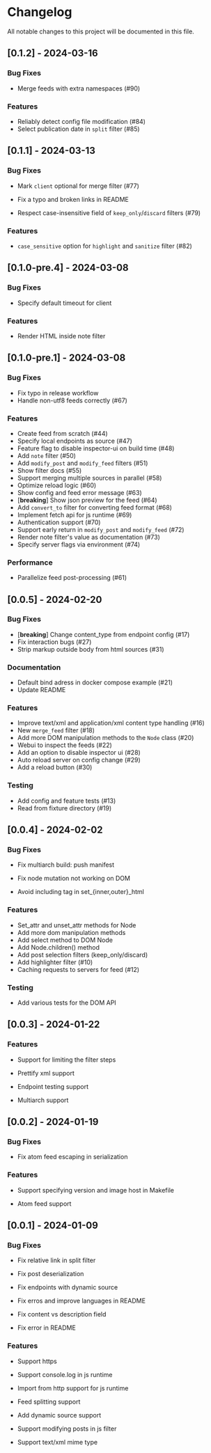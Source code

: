 # Changelog

All notable changes to this project will be documented in this file.

## [0.1.2] - 2024-03-16

### Bug Fixes

- Merge feeds with extra namespaces (#90)

### Features

- Reliably detect config file modification (#84)
- Select publication date in `split` filter (#85)

## [0.1.1] - 2024-03-13

### Bug Fixes

- Mark `client` optional for merge filter (#77)
- Fix a typo and broken links in README

- Respect case-insensitive field of `keep_only`/`discard` filters (#79)

### Features

- `case_sensitive` option for `highlight` and `sanitize` filter (#82)

## [0.1.0-pre.4] - 2024-03-08

### Bug Fixes

- Specify default timeout for client

### Features

- Render HTML inside note filter

## [0.1.0-pre.1] - 2024-03-08

### Bug Fixes

- Fix typo in release workflow
- Handle non-utf8 feeds correctly (#67)

### Features

- Create feed from scratch (#44)
- Specify local endpoints as source (#47)
- Feature flag to disable inspector-ui on build time (#48)
- Add `note` filter (#50)
- Add `modify_post` and `modify_feed` filters (#51)
- Show filter docs (#55)
- Support merging multiple sources in parallel (#58)
- Optimize reload logic (#60)
- Show config and feed error message (#63)
- [**breaking**] Show json preview for the feed (#64)
- Add `convert_to` filter for converting feed format (#68)
- Implement fetch api for js runtime (#69)
- Authentication support (#70)
- Support early return in `modify_post` and `modify_feed` (#72)
- Render note filter's value as documentation (#73)
- Specify server flags via environment (#74)

### Performance

- Parallelize feed post-processing (#61)

## [0.0.5] - 2024-02-20

### Bug Fixes

- [**breaking**] Change content_type from endpoint config (#17)
- Fix interaction bugs (#27)
- Strip markup outside body from html sources (#31)

### Documentation

- Default bind adress in docker compose example (#21)
- Update README

### Features

- Improve text/xml and application/xml content type handling (#16)
- New `merge_feed` filter (#18)
- Add more DOM manipulation methods to the `Node` class (#20)
- Webui to inspect the feeds (#22)
- Add an option to disable inspector ui (#28)
- Auto reload server on config change (#29)
- Add a reload button (#30)

### Testing

- Add config and feature tests (#13)
- Read from fixture directory (#19)

## [0.0.4] - 2024-02-02

### Bug Fixes

- Fix multiarch build: push manifest

- Fix node mutation not working on DOM
- Avoid including <html> tag in set_{inner,outer}_html

### Features

- Set_attr and unset_attr methods for Node
- Add more dom manipulation methods
- Add select method to DOM Node
- Add Node.children() method
- Add post selection filters (keep_only/discard)
- Add highlighter filter (#10)
- Caching requests to servers for feed (#12)

### Testing

- Add various tests for the DOM API

## [0.0.3] - 2024-01-22

### Features

- Support for limiting the filter steps

- Prettify xml support

- Endpoint testing support

- Multiarch support


## [0.0.2] - 2024-01-19

### Bug Fixes

- Fix atom feed escaping in serialization


### Features

- Support specifying version and image host in Makefile

- Atom feed support


## [0.0.1] - 2024-01-09

### Bug Fixes

- Fix relative link in split filter

- Fix post deserialization

- Fix endpoints with dynamic source

- Fix erros and improve languages in README

- Fix content vs description field

- Fix error in README


### Features

- Support https

- Support console.log in js runtime

- Import from http support for js runtime

- Feed splitting support

- Add dynamic source support

- Support modifying posts in js filter

- Support text/xml mime type


